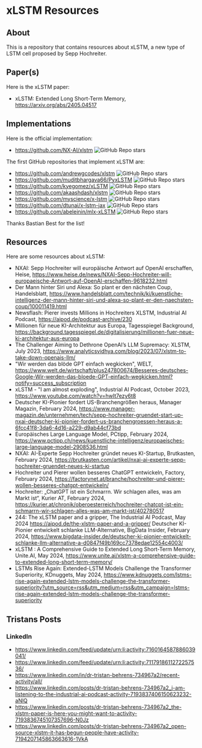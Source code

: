 # xLSTM Resources

## About

This is a repository that contains resources about xLSTM, a new type of LSTM cell proposed by Sepp Hochreiter.

## Paper(s)

Here is the xLSTM paper:

- xLSTM: Extended Long Short-Term Memory, https://arxiv.org/abs/2405.04517

## Implementations

Here is the official implementation:

- https://github.com/NX-AI/xlstm ![GitHub Repo stars](https://img.shields.io/github/stars/NX-AI/xlstm?style=social)

The first GitHub repositories that implement xLSTM are:

- https://github.com/andrewgcodes/xlstm ![GitHub Repo stars](https://img.shields.io/github/stars/andrewgcodes/xlstm?style=social)
- https://github.com/muditbhargava66/PyxLSTM ![GitHub Repo stars](https://img.shields.io/github/stars/muditbhargava66/PyxLSTM?style=social)
- https://github.com/kyegomez/xLSTM ![GitHub Repo stars](https://img.shields.io/github/stars/kyegomez/xLSTM?style=social)
- https://github.com/akaashdash/xlstm ![GitHub Repo stars](https://img.shields.io/github/stars/akaashdash/xlstm?style=social)
- https://github.com/myscience/x-lstm ![GitHub Repo stars](https://img.shields.io/github/stars/myscience/x-lstm?style=social)
- https://github.com/dtunai/x-lstm-jax ![GitHub Repo stars](https://img.shields.io/github/stars/dtunai/x-lstm-jax?style=social)
- https://github.com/abeleinin/mlx-xLSTM ![GitHub Repo stars](https://img.shields.io/github/stars/abeleinin/mlx-xLSTM?style=social)

Thanks Bastian Best for the list!

## Resources

Here are some resources about xLSTM:

- NXAI: Sepp Hochreiter will europäische Antwort auf OpenAI erschaffen, Heise, https://www.heise.de/news/NXAI-Sepp-Hochreiter-will-europaeische-Antwort-auf-OpenAI-erschaffen-9618232.html
- Der Mann hinter Siri und Alexa: So plant er den nächsten Coup, Handelsblatt, https://www.handelsblatt.com/technik/ki/kuenstliche-intelligenz-der-mann-hinter-siri-und-alexa-so-plant-er-den-naechsten-coup/100011419.html
- Newsflash: Pierer invests Millions in Hochreiters XLSTM, Industrial AI Podcast, https://aipod.de/podcast-archive/230
- Millionen für neue KI-Architektur aus Europa, Tagesspiegel Background, https://background.tagesspiegel.de/digitalisierung/millionen-fuer-neue-ki-architektur-aus-europa
- The Challenger Aiming to Dethrone OpenAI’s LLM Supremacy: XLSTM, July 2023, https://www.analyticsvidhya.com/blog/2023/07/xlstm-to-take-down-openais-llm/
- "Wir werden das blöde GPT einfach wegkicken", WELT, https://www.welt.de/wirtschaft/plus247800674/Besseres-deutsches-Google-Wir-werden-das-bloede-GPT-einfach-wegkicken.html?notify=success_subscription
- xLSTM - "I am almost exploding", Industrial AI Podcast, October 2023, https://www.youtube.com/watch?v=hwIt7ezy6t8
- Deutscher KI-Pionier fordert US-Branchengrößen heraus, Manager Magazin, February 2024, https://www.manager-magazin.de/unternehmen/tech/sepp-hochreiter-gruendet-start-up-nxai-deutscher-ki-pionier-fordert-us-branchengroessen-heraus-a-6fcc41f8-3da6-4d16-a229-d9ab44cf73bd
- Europäisches Large Language Model, PCtipp, February 2024, https://www.pctipp.ch/news/kuenstliche-intelligenz/europaeisches-large-language-model-2908536.html
- NXAI: AI-Experte Sepp Hochreiter gründet neues KI-Startup, Brutkasten, February 2024, https://brutkasten.com/artikel/nxai-ai-experte-sepp-hochreiter-gruendet-neues-ki-startup
- Hochreiter und Pierer wollen besseres ChatGPT entwickeln, Factory, February 2024, https://factorynet.at/branche/hochreiter-und-pierer-wollen-besseres-chatgpt-entwickeln/
- Hochreiter: „ChatGPT ist ein Schmarrn. Wir schlagen alles, was am Markt ist“, Kurier AT, February 2024, https://kurier.at/chronik/oberoesterreich/hochreiter-chatcpt-ist-ein-schmarrn-wir-schlagen-alles-was-am-markt-ist/402780517
- 244: The xLSTM paper and a gripper, The Industrial AI Podcast, May 2024 https://aipod.de/the-xlstm-paper-and-a-gripper/
Deutscher KI-Pionier entwickelt schlanke LLM-Alternative, BigData Insider, February 2024, https://www.bigdata-insider.de/deutscher-ki-pionier-entwickelt-schlanke-llm-alternative-a-d0847f49b169cc7378edae12554c4003/
- xLSTM : A Comprehensive Guide to Extended Long Short-Term Memory, Unite.AI, May 2024, https://www.unite.ai/xlstm-a-comprehensive-guide-to-extended-long-short-term-memory/
- LSTMs Rise Again: Extended-LSTM Models Challenge the Transformer Superiority, KDnuggets, May 2024, https://www.kdnuggets.com/lstms-rise-again-extended-lstm-models-challenge-the-transformer-superiority?utm_source=rss&utm_medium=rss&utm_campaign=lstms-rise-again-extended-lstm-models-challenge-the-transformer-superiority

## Tristans Posts

### LinkedIn

- https://www.linkedin.com/feed/update/urn:li:activity:7160164587886039041/
- https://www.linkedin.com/feed/update/urn:li:activity:7117918611272257536/
- https://www.linkedin.com/in/dr-tristan-behrens-734967a2/recent-activity/all/
- https://www.linkedin.com/posts/dr-tristan-behrens-734967a2_i-am-listening-to-the-industrial-ai-podcast-activity-7193837406150623232-aNlQ
- https://www.linkedin.com/posts/dr-tristan-behrens-734967a2_the-xlstm-paper-is-here-you-might-want-to-activity-7193836745107357696-N0Jz
- https://www.linkedin.com/posts/dr-tristan-behrens-734967a2_open-source-xlstm-it-has-begun-people-have-activity-7194207145863663616-1VkA
